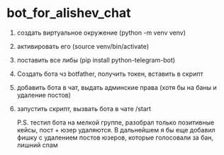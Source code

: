 # bot_for_alishev_chat
1) создать виртуальное окружение   (python -m venv venv)
2) активировать его (source venv/bin/activate)
3) поставить все либы (pip install python-telegram-bot)
4) Создать бота чз botfather, получить токен, вставить в скрипт
5) добавить бота в чат, выдать админские права (хотя бы на баны и удаление постов)
6) запустить скрипт, вызвать бота в чате /start

   P.S. тестил бота на мелкой группе, разобрал только позитивные кейсы, пост + юзер удаляются.
   В дальнейшем я бы еще добавил фишку с удалением постов юзеров, которые голосовали за бан, лишний спам
